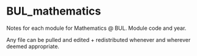 # BUL_mathematics
Notes for each module for Mathematics @ BUL. Module code and year.

Any file can be pulled and edited + redistributed whenever and wherever deemed appropriate.  
